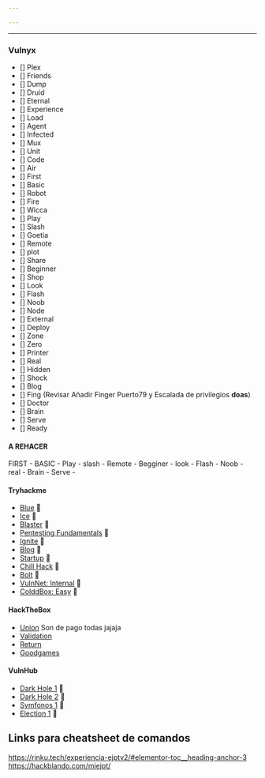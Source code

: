 ```yaml
---

---
```


----
### Vulnyx

- [] Plex
- [] Friends
- [] Dump
- [] Druid
- [] Eternal
- [] Experience
- [] Load
- [] Agent
- [] Infected
- [] Mux
- [] Unit
- [] Code
- [] Air
- [] First
- [] Basic
- [] Robot
- [] Fire
- [] Wicca
- [] Play
- [] Slash
- [] Goetia
- [] Remote
- [] plot
- [] Share
- [] Beginner
- [] Shop
- [] Look
- [] Flash
- [] Noob
- [] Node
- [] External
- [] Deploy
- [] Zone
- [] Zero
- [] Printer
- [] Real
- [] Hidden
- [] Shock
- [] Blog
- [] Fing (Revisar Añadir Finger Puerto79 y Escalada de privilegios **doas**)
- [] Doctor
- [] Brain
- [] Serve
- [] Ready

#### A REHACER

FIRST - 
BASIC - 
Play -
slash -
Remote -
Begginer -
look -
Flash -
Noob -
real -
Brain -
Serve -


#### Tryhackme 

- [Blue](https://tryhackme.com/room/blue) 🤑
- [Ice](https://tryhackme.com/room/ice) 🤑
- [Blaster](https://tryhackme.com/room/blaster) 🤑
- [Pentesting Fundamentals](https://tryhackme.com/room/pentestingfundamentals) 🤑
- [Ignite](https://tryhackme.com/room/ignite) 🤑
- [Blog](https://tryhackme.com/room/blog) 🤑
- [Startup](https://tryhackme.com/room/startup) 🤑
- [Chill Hack](https://tryhackme.com/room/chillhack) 🤑
- [Bolt](https://tryhackme.com/room/bolt) 🤑
- [VulnNet: Internal](https://tryhackme.com/room/vulnnet1) 🤑
- [ColddBox: Easy](https://tryhackme.com/room/colddboxeasy?ref=blog.razrsec.uk) 🤑

#### HackTheBox

- [Union](https://www.hackthebox.com/machines/union) Son de pago todas jajaja
- [Validation](https://www.hackthebox.com/machines/validation)
- [Return](https://www.hackthebox.com/machines/return)
- [Goodgames](https://www.hackthebox.com/machines/goodgames)

#### VulnHub 

- [Dark Hole 1](https://www.vulnhub.com/entry/darkhole-1,724/) 🤑
- [Dark Hole 2](https://www.vulnhub.com/entry/darkhole-2,740/) 🤑
- [Symfonos 1](https://www.vulnhub.com/entry/symfonos-1,322/) 🤑
- [Election 1](https://www.vulnhub.com/entry/election-1,503/) 🤑

## Links para cheatsheet de comandos

https://rinku.tech/experiencia-ejptv2/#elementor-toc__heading-anchor-3
https://hackblando.com/miejpt/